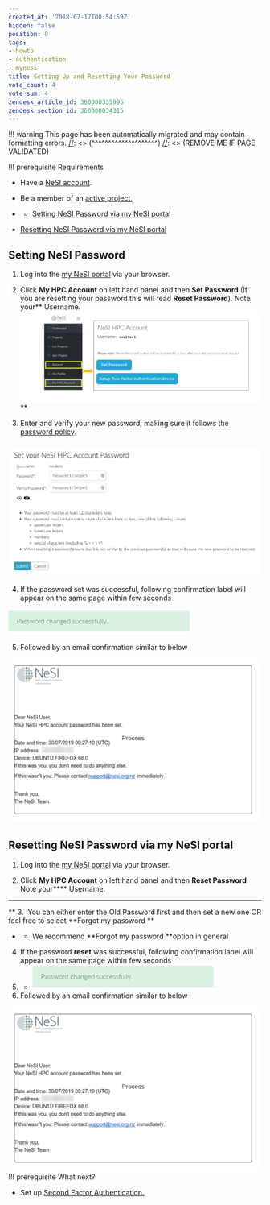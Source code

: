 ```yaml
---
created_at: '2018-07-17T00:54:59Z'
hidden: false
position: 0
tags:
- howto
- authentication
- mynesi
title: Setting Up and Resetting Your Password
vote_count: 4
vote_sum: 4
zendesk_article_id: 360000335995
zendesk_section_id: 360000034315
---
```




[//]: <> (REMOVE ME IF PAGE VALIDATED)
[//]: <> (vvvvvvvvvvvvvvvvvvvv)
!!! warning
    This page has been automatically migrated and may contain formatting errors.
[//]: <> (^^^^^^^^^^^^^^^^^^^^)
[//]: <> (REMOVE ME IF PAGE VALIDATED)

!!! prerequisite Requirements
-   Have a [NeSI
account](https://support.nesi.org.nz/hc/en-gb/articles/360000159715).
-   Be a member of an [active
project.](https://support.nesi.org.nz/hc/en-gb/sections/360000196195-Accounts-Projects)

-   -   [Setting NeSI Password via my NeSI
portal](#h_d7de94ee-b517-41dd-b70e-6fca380b38a6)
-   [Resetting NeSI Password via my NeSI
portal](#h_01G15PT2EM836JXJK202V52QZP)

##  **Setting NeSI Password**



1.  Log into the [my NeSI portal](https://my.nesi.org.nz) via your
browser.


2.  Click **My HPC Account** on left hand panel and then **Set
Password** (If you are resetting your password this will read
**Reset Password**).
Note your** Username.
![authentication\_factor\_setup.png](../../assets/images/Setting_Up_and_Resetting_Your_Password.png)
**

3.  Enter and verify your new password, making sure it follows the
[password
policy](https://support.nesi.org.nz/hc/en-gb/articles/360000336015).


### ![SetNeSIaccountPassword.png](../../assets/images/Setting_Up_and_Resetting_Your_Password_0.png)

4.  If the password set was successful, following confirmation label
will appear on the same page within few seconds

![change\_success.png](../../assets/images/Setting_Up_and_Resetting_Your_Password_1.png)

5.  Followed by an email confirmation similar to below

![password\_set\_confirmation.png](../../assets/images/Setting_Up_and_Resetting_Your_Password_2.png)





## **Resetting NeSI Password via my NeSI portal**

1.  Log into the [my NeSI portal](https://my.nesi.org.nz) via your
browser.

2.  Click **My HPC Account** on left hand panel and then **Reset
Password**
Note your**** Username.

**** **
**
3.   You can either enter the Old Password first and then set a new one
OR feel free to select **Forgot my password **
-   -   We recommend **Forgot my password **option in general

4.  If the password **reset** was successful, following confirmation
label will appear on the same page within few seconds
1.  -   ![change\_success.png](../../assets/images/Setting_Up_and_Resetting_Your_Password_3.png)
5.  Followed by an email confirmation similar to below



![password\_set\_confirmation.png](../../assets/images/Setting_Up_and_Resetting_Your_Password_4.png)
!!! prerequisite What next?
-   Set up [Second Factor
Authentication.](https://support.nesi.org.nz/hc/en-gb/articles/360000203075-Setting-Up-Two-Factor-Authentication)

